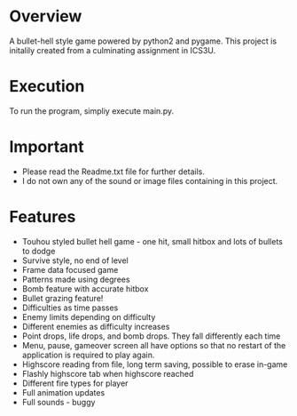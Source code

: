 # Overview
A bullet-hell style game powered by python2 and pygame. This project is initalily created from a culminating assignment in ICS3U.

# Execution
To run the program, simpliy execute main.py.

# Important
+ Please read the Readme.txt file for further details.
+ I do not own any of the sound or image files containing in this project.

# Features
- Touhou styled bullet hell game - one hit, small hitbox and lots of bullets to dodge
- Survive style, no end of level
- Frame data focused game
- Patterns made using degrees
- Bomb feature with accurate hitbox
- Bullet grazing feature!
- Difficulties as time passes
- Enemy limits depending on difficulty
- Different enemies as difficulty increases
- Point drops, life drops, and bomb drops. They fall differently each time
- Menu, pause, gameover screen all have options so that no 
  restart of the application is required to play again.
- Highscore reading from file, long term saving, possible to erase in-game
- Flashly highscore tab when highscore reached
- Different fire types for player
- Full animation updates
- Full sounds - buggy 

